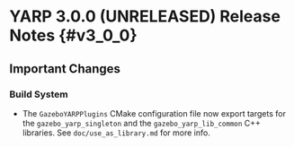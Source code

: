 
YARP 3.0.0 (UNRELEASED) Release Notes                                 {#v3_0_0}
=====================================



Important Changes
-----------------


### Build System
* The `GazeboYARPPlugins` CMake configuration file now export targets for the `gazebo_yarp_singleton` and the `gazebo_yarp_lib_common` C++ libraries.
  See `doc/use_as_library.md` for more info.
